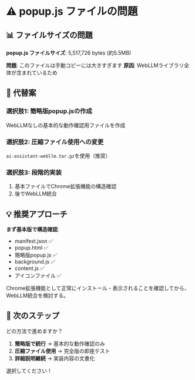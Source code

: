# ⚠️ popup.js ファイルの問題

## 📊 ファイルサイズの問題

**popup.js ファイルサイズ**: 5,517,726 bytes (約5.5MB)

**問題**: このファイルは手動コピーには大きすぎます
**原因**: WebLLMライブラリ全体が含まれているため

## 🔄 代替案

### 選択肢1: 簡略版popup.jsの作成
WebLLMなしの基本的な動作確認用ファイルを作成

### 選択肢2: 圧縮ファイル使用への変更  
`ai-assistant-webllm.tar.gz`を使用（推奨）

### 選択肢3: 段階的実装
1. 基本ファイルでChrome拡張機能の構造確認
2. 後でWebLLM統合

## 💡 推奨アプローチ

**まず基本版で構造確認**:
- manifest.json ✅
- popup.html ✅  
- 簡略版popup.js ✅
- background.js ✅
- content.js ✅
- アイコンファイル ✅

Chrome拡張機能として正常にインストール・表示されることを確認してから、WebLLM統合を検討する。

## 🎯 次のステップ

どの方法で進めますか？

1. **簡略版で続行** → 基本的な動作確認のみ
2. **圧縮ファイル使用** → 完全版の即座テスト  
3. **詳細説明継続** → 実装内容の文書化

選択してください！